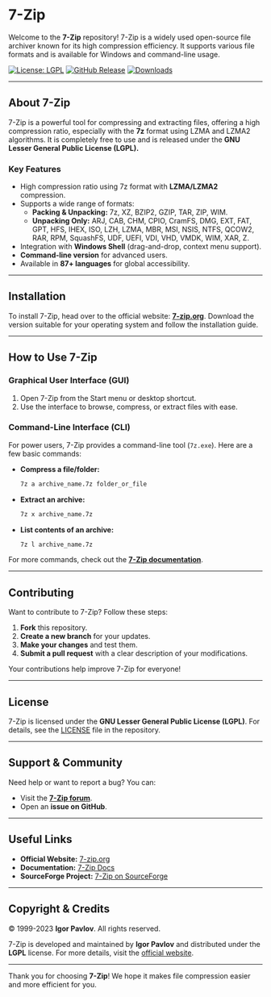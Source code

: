 # 7-Zip 

Welcome to the **7-Zip** repository! 7-Zip is a widely used open-source file archiver known for its high compression efficiency. It supports various file formats and is available for Windows and command-line usage.

[![License: LGPL](https://img.shields.io/badge/License-LGPL-blue.svg)](https://www.gnu.org/licenses/lgpl-3.0)  [![GitHub Release](https://img.shields.io/github/release/mcmilk/7-Zip.svg)](https://github.com/mcmilk/7-Zip/releases)  [![Downloads](https://img.shields.io/sourceforge/dm/sevenzip.svg)](https://sourceforge.net/projects/sevenzip/)  

---

## About 7-Zip

7-Zip is a powerful tool for compressing and extracting files, offering a high compression ratio, especially with the **7z** format using LZMA and LZMA2 algorithms. It is completely free to use and is released under the **GNU Lesser General Public License (LGPL).**

### Key Features
- High compression ratio using 7z format with **LZMA/LZMA2** compression.
- Supports a wide range of formats:
  - **Packing & Unpacking:** 7z, XZ, BZIP2, GZIP, TAR, ZIP, WIM.
  - **Unpacking Only:** ARJ, CAB, CHM, CPIO, CramFS, DMG, EXT, FAT, GPT, HFS, IHEX, ISO, LZH, LZMA, MBR, MSI, NSIS, NTFS, QCOW2, RAR, RPM, SquashFS, UDF, UEFI, VDI, VHD, VMDK, WIM, XAR, Z.
- Integration with **Windows Shell** (drag-and-drop, context menu support).
- **Command-line version** for advanced users.
- Available in **87+ languages** for global accessibility.

---

## Installation

To install 7-Zip, head over to the official website: **[7-zip.org](https://7-zip.org)**. Download the version suitable for your operating system and follow the installation guide.

---

## How to Use 7-Zip

### Graphical User Interface (GUI)
1. Open 7-Zip from the Start menu or desktop shortcut.
2. Use the interface to browse, compress, or extract files with ease.

### Command-Line Interface (CLI)
For power users, 7-Zip provides a command-line tool (`7z.exe`). Here are a few basic commands:

- **Compress a file/folder:**
  ```bash
  7z a archive_name.7z folder_or_file
  ```

- **Extract an archive:**
  ```bash
  7z x archive_name.7z
  ```

- **List contents of an archive:**
  ```bash
  7z l archive_name.7z
  ```

For more commands, check out the **[7-Zip documentation](https://7-zip.org/docs.html)**.

---

## Contributing

Want to contribute to 7-Zip? Follow these steps:
1. **Fork** this repository.
2. **Create a new branch** for your updates.
3. **Make your changes** and test them.
4. **Submit a pull request** with a clear description of your modifications.

Your contributions help improve 7-Zip for everyone!

---

## License

7-Zip is licensed under the **GNU Lesser General Public License (LGPL)**. For details, see the [LICENSE](LICENSE) file in the repository.

---

## Support & Community

Need help or want to report a bug? You can:
- Visit the **[7-Zip forum](https://sourceforge.net/p/sevenzip/discussion/)**.
- Open an **issue on GitHub**.

---

## Useful Links

- **Official Website:** [7-zip.org](https://7-zip.org)  
- **Documentation:** [7-Zip Docs](https://7-zip.org/docs.html)  
- **SourceForge Project:** [7-Zip on SourceForge](https://sourceforge.net/projects/sevenzip/)  

---

## Copyright & Credits

© 1999-2023 **Igor Pavlov**. All rights reserved.

7-Zip is developed and maintained by **Igor Pavlov** and distributed under the **LGPL** license. For more details, visit the [official website](https://7-zip.org).

---

Thank you for choosing **7-Zip**! We hope it makes file compression easier and more efficient for you.

